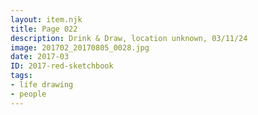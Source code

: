```yaml
---
layout: item.njk
title: Page 022
description: Drink & Draw, location unknown, 03/11/24
image: 201702_20170805_0028.jpg
date: 2017-03
ID: 2017-red-sketchbook
tags:  
- life drawing 
- people
---
```

